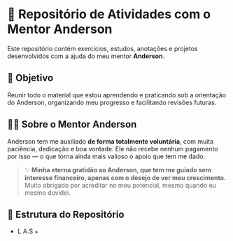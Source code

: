 # 📘 Repositório de Atividades com o Mentor Anderson

Este repositório contém exercícios, estudos, anotações e projetos desenvolvidos com a ajuda do meu mentor **Anderson**.

## 🎯 Objetivo

Reunir todo o material que estou aprendendo e praticando sob a orientação do Anderson, organizando meu progresso e facilitando revisões futuras.

## 👨‍🏫 Sobre o Mentor Anderson

Anderson tem me auxiliado **de forma totalmente voluntária**, com muita paciência, dedicação e boa vontade. Ele não recebe nenhum pagamento por isso — o que torna ainda mais valioso o apoio que tem me dado.

> ✨ **Minha eterna gratidão ao Anderson, que tem me guiado sem interesse financeiro, apenas com o desejo de ver meu crescimento.**  
> Muito obrigado por acreditar no meu potencial, mesmo quando eu mesmo duvidei.

## 📁 Estrutura do Repositório

+ L.A.S +